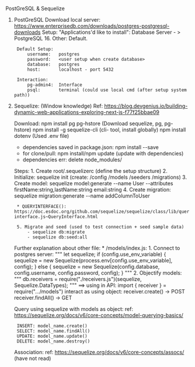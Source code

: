 PostGreSQL & Sequelize

1. PostGreSQL
    Download local server: https://www.enterprisedb.com/downloads/postgres-postgresql-downloads
        Setup: 
            "Applications'd like to install": Database Server - > PostgreSQL 16. 
            Other: Default.

        Default Setup: 
            username:   postgres
            password:   <user setup when create database>
            database:   postgres
            host:       localhost - port 5432

        Interaction:
            pg-admin4:  Interface
            psql:       terminal (could use local cmd (after setup system path))   


2. Sequelize: (Window knowledge)
    Ref: https://blog.devgenius.io/building-dynamic-web-applications-exploring-next-js-f77f25bbae09
    
    Download:
        npm install pg pg-hstore (Download sequelize, pg, pg-hstore)
        npm install -g sequelize-cli (cli- tool, install globally)
        npm install dotenv  (Used .env file)
    * dependencies saved in package.json: npm install <package-name> --save
    * for clone/pull: npm install/npm update (update with dependencies)
    * dependencies err: delete node_modules/

    Steps:
        1. Create root/.sequelizerc (define the setup structure)
        2. Initialize:
            sequelize init  (create: /config    /models     /seeders      /migrations)
        3. Create model:
            sequelize model:generate --name User --attributes firstName:string,lastName:string email:string
        4. Create migration:
            sequelize migration:generate --name addColumnToUser

        * QUERYINTERFACE(): https://doc.esdoc.org/github.com/sequelize/sequelize/class/lib/query-interface.js~QueryInterface.html

        5. Migrate and seed (used to test connection + seed sample data)
            - sequelize db:migrate
            - sequelize db:seed:all

    Further explanation about other file:
        * /models/index.js: 
            1. Connect to postgres server:
        """
            let sequelize;
            if (config.use_env_variable) {
            sequelize = new Sequelize(process.env[config.use_env_variable], config);
            } else {
            sequelize = new Sequelize(config.database, config.username, config.password, config);
            }
        """
            2. Objectify models:
        """
            db.receivers = require("./receivers.js")(sequelize, Sequelize.DataTypes);
        """
        ==> using in API: import { receiver } = require(".../models")
            interact as using object: 
                receiver.create() ->  POST
                receiver.findAll() -> GET

    Query using sequelize with models as object:
        ref: https://sequelize.org/docs/v6/core-concepts/model-querying-basics/ 
        
        INSERT: model_name.create()
        SELECT: model_name.findAll()
        UPDATE: model_name.update()
        DELETE: model_name.destroy()

    Association:
       ref: https://sequelize.org/docs/v6/core-concepts/assocs/ (have not read)

